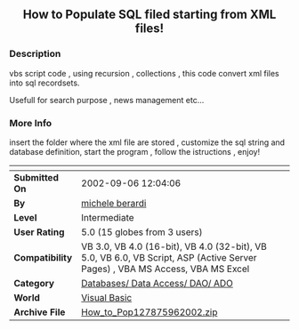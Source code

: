 ﻿<div align="center">

## How to Populate SQL filed starting from XML files\!


</div>

### Description

vbs script code , using recursion , collections , this code convert xml files into sql recordsets.

Usefull for search purpose , news management etc...
 
### More Info
 
insert the folder where the xml file are stored , customize the sql string and database definition, start the program , follow the istructions , enjoy!


<span>             |<span>
---                |---
**Submitted On**   |2002-09-06 12:04:06
**By**             |[michele berardi](https://github.com/Planet-Source-Code/PSCIndex/blob/master/ByAuthor/michele-berardi.md)
**Level**          |Intermediate
**User Rating**    |5.0 (15 globes from 3 users)
**Compatibility**  |VB 3\.0, VB 4\.0 \(16\-bit\), VB 4\.0 \(32\-bit\), VB 5\.0, VB 6\.0, VB Script, ASP \(Active Server Pages\) , VBA MS Access, VBA MS Excel
**Category**       |[Databases/ Data Access/ DAO/ ADO](https://github.com/Planet-Source-Code/PSCIndex/blob/master/ByCategory/databases-data-access-dao-ado__1-6.md)
**World**          |[Visual Basic](https://github.com/Planet-Source-Code/PSCIndex/blob/master/ByWorld/visual-basic.md)
**Archive File**   |[How\_to\_Pop127875962002\.zip](https://github.com/Planet-Source-Code/michele-berardi-how-to-populate-sql-filed-starting-from-xml-files__1-38741/archive/master.zip)








